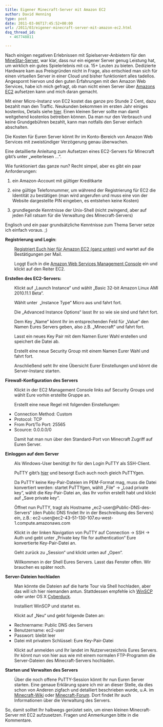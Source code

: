 ```yaml
---
title: Eigener Minecraft-Server mit Amazon EC2
author: David Henning
type: post
date: 2011-03-06T17:45:52+00:00
url: /2011/03/eigener-minecraft-server-mit-amazon-ec2.html
dsq_thread_id:
  - 467748811

---
```

Nach einigen negativen Erlebnissen mit Spielserver-Anbietern für den <a href="http://www.minestar.de/" target="_blank">MineStar-Server</a>, war klar, dass nur ein eigener Server genug Leistung hat, um wirklich ein gutes Spielerlebnis mit ca. 15+ Leuten zu bieten. Dedizierte Hardware kam aus Preisgründen nicht in Frage, also entschied man sich für einen virtuellen Server in einer Cloud und bisher funktioniert alles tadellos. Angespornt hiervon und den guten Erfahrungen mit den Amazon Web Services, habe ich mich gefragt, ob man nicht einen Server über <a href="http://aws.amazon.com/de/ec2/" target="_blank">Amazons EC2</a> aufsetzen kann und mich daran gemacht.

Mit einer Micro-Instanz von EC2 kostet das ganze pro Stunde 2 Cent, dazu bezahlt man den Traffic. Neukunden bekommen im ersten Jahr einiges kostenlos, Details siehe <a href="http://aws.amazon.com/de/free/" target="_blank">hier</a>. Einen kleinen Server sollte man damit weitgehend kostenlos betreiben können. Da man nur den Verbrauch und keine Grundgebühren bezahlt, kann man notfalls den Server einfach abschalten. 

Die Kosten für Euren Server könnt Ihr im Konto-Bereich von Amazon Web Services mit zweistündiger Verzögerung genau überwachen.

Eine detaillierte Anleitung zum Aufsetzen eines EC2-Servers für Minecraft gibt&#8217;s unter &#8222;weiterlesen &#8230;&#8220;.

<!--more-->Wie funktioniert das ganze nun? Recht simpel, aber es gibt ein paar Anforderungen:

  1. ein Amazon-Account mit gültiger Kreditkarte

  2. eine gültige Telefonnummer, um während der Registrierung für EC2 die Identität zu bestätigen (man wird angerufen und muss eine von der Website dargestellte PIN eingeben, es entstehen keine Kosten)

  3. grundlegende Kenntnisse der Unix-Shell (nicht zwingend, aber auf jeden Fall ratsam für die Verwaltung des Minecraft-Servers)

Englisch und ein paar grundsätzliche Kenntnisse zum Thema Server setze ich einfach voraus. ;)

**Registrierung und Login:**

<p style="padding-left: 30px;">
  <a href="http://aws.amazon.com/de/ec2/" target="_blank">Registriert Euch hier für Amazon EC2 (ganz unten)</a> und wartet auf die Bestätigungen per Mail.
</p>

<p style="padding-left: 30px;">
  Loggt Euch in die <a href="https://console.aws.amazon.com/" target="_blank">Amazon Web Services Management Console</a> ein und klickt auf den Reiter EC2.
</p>

**Erstellen des EC2-Servers:**

<p style="padding-left: 30px;">
  Klickt auf &#8222;Launch Instance&#8220; und wählt &#8222;Basic 32-bit Amazon Linux AMI 2010.11.1 Beta&#8220;.
</p>

<p style="padding-left: 30px;">
  Wählt unter  &#8222;Instance Type&#8220; Micro aus und fahrt fort.
</p>

<p style="padding-left: 30px;">
  Die &#8222;Advanced Instance Options&#8220; lasst Ihr so wie sie sind und fahrt fort.
</p>

<p style="padding-left: 30px;">
  Dem Key &#8222;Name&#8220; könnt Ihr im entsprechenden Feld für &#8222;Value&#8220; den Namen Eures Servers geben, also z.B. &#8222;Minecraft&#8220; und fahrt fort.
</p>

<p style="padding-left: 30px;">
  Lasst ein neues Key Pair mit dem Namen Eurer Wahl erstellen und speichert die Datei ab.
</p>

<p style="padding-left: 30px;">
  Erstellt eine neue Security Group mit einem Namen Eurer Wahl und fahrt fort.
</p>

<p style="padding-left: 30px;">
  Anschließend seht Ihr eine Übersicht Eurer Einstellungen und könnt die Server-Instanz starten.
</p>

**Firewall-Konfiguration des Servers**

<p style="padding-left: 30px;">
  Klickt in der EC2 Management Console links auf Security Groups und wählt Eure vorhin erstellte Gruppe an.
</p>

<p style="padding-left: 30px;">
  Erstellt eine neue Regel mit folgenden Einstellungen:
</p>

<ul style="padding-left: 30px;">
  <li>
    Connection Method: Custom
  </li>
  <li>
    Protocol: TCP
  </li>
  <li>
    From Port/To Port: 25565
  </li>
  <li>
    Scource: 0.0.0.0/0
  </li>
</ul>

<p style="padding-left: 30px;">
  Damit hat man nun über den Standard-Port von Minecraft Zugriff auf Euren Server.
</p>

**Einloggen auf dem Server**

<p style="padding-left: 30px;">
  Als Windows-User benötigt Ihr für den Login PuTTY als SSH-Client.
</p>

<p style="padding-left: 30px;">
  PuTTY gibt&#8217;s <a href="http://www.chiark.greenend.org.uk/~sgtatham/putty/download.html" target="_blank">hier</a> und besorgt Euch auch noch gleich PuTTYgen.
</p>

<p style="padding-left: 30px;">
  Da PuTTY keine Key-Pair-Dateien im PEM-Format mag, muss die Datei konvertiert werden: startet PuTTYgen, wählt &#8222;File&#8220; -> &#8222;Load private key&#8220;, wählt die Key-Pair-Datei an, das Ihr vorhin erstellt habt und klickt auf &#8222;Save private key&#8220;.
</p>

<p style="padding-left: 30px;">
  Öffnet nun PuTTY, tragt als Hostname &#8222;ec2-user@Public-DNS-des-Servers&#8220; (den Public DNS findet Ihr in der Beschreibung des Servers) ein, z.B.: ec2-user@ec2-43-51-130-107.eu-west-1.compute.amazonaws.com
</p>

<p style="padding-left: 30px;">
  Klickt in der linken Navigation von PuTTY auf Connection -> SSH -> Auth und gebt unter &#8222;Private key file for authentication&#8220; Eure konvertierte Key-Pair-Datei an.
</p>

<p style="padding-left: 30px;">
  Geht zurück zu &#8222;Session&#8220; und klickt unten auf &#8222;Open&#8220;.
</p>

<p style="padding-left: 30px;">
  Willkommen in der Shell Eures Servers. Lasst das Fenster offen. Wir brauchen es später noch.
</p>

**Server-Dateien hochladen**

<p style="padding-left: 30px;">
  Man könnte die Dateien auf die harte Tour via Shell hochladen, aber das will ich hier niemanden antun. Stattdessen empfehle ich <a href="http://winscp.net/" target="_blank">WinSCP</a> oder unter OS X <a href="http://cyberduck.ch/" target="_blank">Cyberduck</a>.
</p>

<p style="padding-left: 30px;">
  Installiert WinSCP und startet es.
</p>

<p style="padding-left: 30px;">
  Klickt auf &#8222;Neu&#8220; und gebt folgende Daten an:
</p>

<ul style="padding-left: 30px;">
  <li>
    Rechnername: Public DNS des Servers
  </li>
  <li>
    Benutzername: ec2-user
  </li>
  <li>
    Passwort: bleibt leer
  </li>
  <li>
    Datei mit privatem Schlüssel: Eure Key-Pair-Datei
  </li>
</ul>

<p style="padding-left: 30px;">
  Klickt auf anmelden und Ihr landet im Nutzerverzeichnis Eures Servers. Ihr könnt nun von hier aus wie mit einem normalen FTP-Programm die Server-Dateien des Minecraft-Servers hochladen.
</p>

**Starten und Verwalten des Servers**

<p style="padding-left: 30px;">
  Über die noch offene PuTTY-Session könnt Ihr nun Euren Server starten. Eine genaue Erklärung spare ich mir an dieser Stelle, da dies schon von Anderen zigfach und detalliert beschrieben wurde, u.A. im <a href="http://www.minecraftwiki.net/wiki/Setting_up_a_server#Linux" target="_blank">Minecraft-Wiki</a> oder <a href="http://www.minecraftforum.net/viewtopic.php?f=1013&t=23122" target="_blank">Minecraft-Forum</a>. Dort findet Ihr auch Informationen über die Verwaltung des Servers.
</p>

So, damit solltet Ihr halbwegs gerüstet sein, um einen kleinen Minecraft-Server mit EC2 aufzusetzen. Fragen und Anmerkungen bitte in die Kommentare.